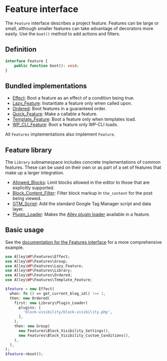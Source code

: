 # Feature interface

The `Feature` interface describes a project feature. Features can be large or small, although smaller features can take advantage of decorators more easily. Use the `boot()` method to add actions and filters.

## Definition

```php
interface Feature {
    public function boot(): void;
}
```

## Bundled implementations

- [Effect](https://github.com/alleyinteractive/wp-type-extensions/blob/main/src/alley/wp/features/class-effect.php): Boot a feature as an effect of a condition being true.
- [Lazy_Feature](https://github.com/alleyinteractive/wp-type-extensions/blob/main/src/alley/wp/features/class-lazy-feature.php): Instantiate a feature only when called upon.
- [Ordered](https://github.com/alleyinteractive/wp-type-extensions/blob/main/src/alley/wp/features/class-ordered.php): Boot features in a guaranteed order.
- [Quick_Feature](https://github.com/alleyinteractive/wp-type-extensions/blob/main/src/alley/wp/features/class-quick-feature.php): Make a callable a feature.
- [Template_Feature](https://github.com/alleyinteractive/wp-type-extensions/blob/main/src/alley/wp/features/class-template-feature.php): Boot a feature only when templates load.
- [WP_CLI_Feature](https://github.com/alleyinteractive/wp-type-extensions/blob/main/src/alley/wp/features/class-wp-cli-feature.php): Boot a feature only WP-CLI loads.

All `Features` implementations also implement `Feature`.

## Feature library

The `Library` subnamespace includes concrete implementations of common features. These can be used on their own or as part of a set of features that make up a larger integration.

- [Allowed_Blocks](https://github.com/alleyinteractive/wp-type-extensions/blob/main/src/alley/wp/features/class-allowed-blocks.php): Limit blocks allowed in the editor to those that are explicitly supported.
- [Block_Content_Filter](https://github.com/alleyinteractive/wp-type-extensions/blob/main/src/alley/wp/features/class-block-content-filter.php): Filter block markup in `the_content` for the post being viewed.
- [GTM_Script](https://github.com/alleyinteractive/wp-type-extensions/blob/main/src/alley/wp/features/class-gtm-script.php): Add the standard Google Tag Manager script and data layer.
- [Plugin_Loader](https://github.com/alleyinteractive/wp-type-extensions/blob/main/src/alley/wp/features/class-plugin-loader.php): Makes the [Alley plugin loader](https://github.com/alleyinteractive/wp-plugin-loader) available in a feature.

## Basic usage

See the [documentation for the Features interface](./features.md) for a more comprehensive example.

```php
use Alley\WP\Features\Effect;
use Alley\WP\Features\Group;
use Alley\WP\Features\Lazy_Feature;
use Alley\WP\Features\Library;
use Alley\WP\Features\Ordered;
use Alley\WP\Features\Template_Feature;

$feature = new Effect(
  when: fn () => get_current_blog_id() !== 1,
  then: new Ordered(
    first: new Library\Plugin_Loader(
      plugins: [
        'block-visibility/block-visibility.php',
      ],
    ),
    then: new Group(
      new Features\Block_Visibility_Settings(),
      new Features\Block_Visibility_Custom_Conditions(),
    ),
  ),
);
$feature->boot();
```
